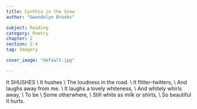 ```yaml
---
title: Cynthia in the Snow
author: "Gwendolyn Brooks"

subject: Reading
category: Poetry
chapter: 2
section: 2.4
tag: Imagery

cover_image: "default.jpg"

---
```

It SHUSHES \\
It hushes \\
The loudness in the road. \\
It flitter-twitters, \\
And laughs away from me. \\
It laughs a lovely whiteness, \\
And whitely whirls away, \\
To be \\
Some otherwhere, \\
Still white as milk or shirts, \\
So beautiful it hurts.
